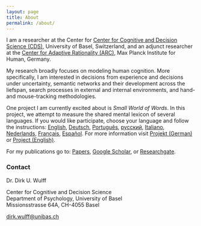 ```yaml
---
layout: page
title: About
permalink: /about/
---
```

I am a researcher at the Center for <a href="https://psycho.unibas.ch/en/department/people/profile/person/wulff/">Center for Cognitive and Decision Science (CDS)</a>, University of Basel, Switzerland, and an adjunct researcher at the <a href="https://www.mpib-berlin.mpg.de/en/staff/dirk-wulff">Center for Adaptive Rationality (ARC)</a>, Max Planck Institute for Human, Germany.

My research broadly focuses on modeling human cognition. More specifically, I am interested in decisions from experience and decisions under uncertainty, semantic networks and their development across the liefspan, search processes in external and internal environments, and hand- and mouse-tracking methodologies. 

One project I am currently excited about is <i>Small World of Words</i>. In this project, we attempt to measure the shared mental lexicon of several languages. If you would like participate, choose your language and follow the instructions: <a href="http://www.smallworldofwords.org/en">English</a>, <a href="http://www.smallworldofwords.org/de">Deutsch</a>, <a href="http://www.smallworldofwords.org/pt">Português</a>, <a href="http://www.smallworldofwords.org/ru">русский</a>, <a href="http://www.smallworldofwords.org/it">Italiano</a>, <a href="http://www.smallworldofwords.org/nl">Nederlands</a>, <a href="http://www.smallworldofwords.org/fr">Français</a>, <a href="http://www.smallworldofwords.org/es">Español</a>. For more information visit <a href="http://www.smallworldofwords.org/de/project">Projekt (German)</a> or <a href="http://www.smallworldofwords.org/en/project">Project (English)</a>.

For my publications go to: <a href="https://dwulff.github.io/papers/">Papers</a>, <a href="https://scholar.google.de/citations?user=FUN_nHMAAAAJ&hl=de">Google Scholar</a>, or <a href="https://www.researchgate.net/profile/Dirk_Wulff">Researchgate</a>.


### Contact
Dr. Dirk U. Wulff

Center for Cognitive and Decision Science<br>Department of Psychology, University of Basel<br>Missionsstrasse 64A, CH-4055 Basel

[dirk.wulff@unibas.ch](mailto:dirk.wulff@unibas.ch)
